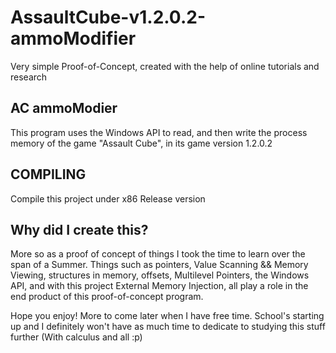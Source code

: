 # AssaultCube-v1.2.0.2-ammoModifier
Very simple Proof-of-Concept, created with the help of online tutorials and research

## AC ammoModier

This program uses the Windows API to read, and then write the process memory of the game "Assault Cube", in its game version 1.2.0.2

## COMPILING

Compile this project under x86 Release version

## Why did I create this?

More so as a proof of concept of things I took the time to learn over the span of a Summer. Things such as pointers, Value Scanning && Memory Viewing, structures in memory,
offsets, Multilevel Pointers, the Windows API, and with this project External Memory Injection, all play a role in the end product of this proof-of-concept program.

Hope you enjoy! More to come later when I have free time. School's starting up and I definitely won't have as much time to dedicate to studying this stuff further (With calculus and all :p)
